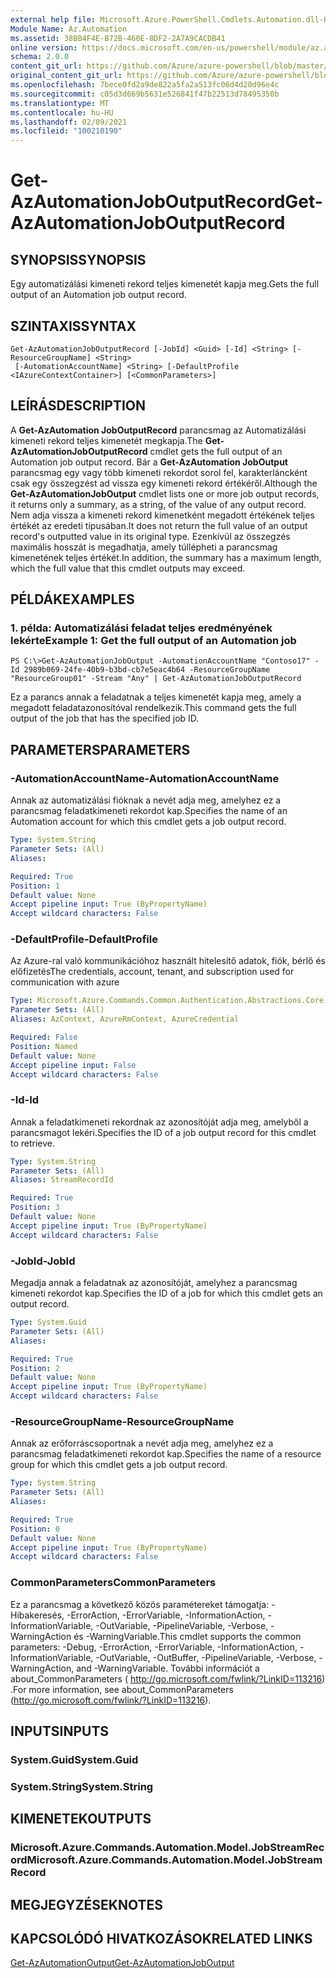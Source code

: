 ```yaml
---
external help file: Microsoft.Azure.PowerShell.Cmdlets.Automation.dll-Help.xml
Module Name: Az.Automation
ms.assetid: 38BB4F4E-B72B-460E-8DF2-2A7A9CACDB41
online version: https://docs.microsoft.com/en-us/powershell/module/az.automation/get-azautomationjoboutputrecord
schema: 2.0.0
content_git_url: https://github.com/Azure/azure-powershell/blob/master/src/Automation/Automation/help/Get-AzAutomationJobOutputRecord.md
original_content_git_url: https://github.com/Azure/azure-powershell/blob/master/src/Automation/Automation/help/Get-AzAutomationJobOutputRecord.md
ms.openlocfilehash: 7bece0fd2a9de822a5fa2a513fc06d4d20d96e4c
ms.sourcegitcommit: c05d3d669b5631e526841f47b22513d78495350b
ms.translationtype: MT
ms.contentlocale: hu-HU
ms.lasthandoff: 02/09/2021
ms.locfileid: "100210190"
---
```

# <span data-ttu-id="7c8fd-101">Get-AzAutomationJobOutputRecord</span><span class="sxs-lookup"><span data-stu-id="7c8fd-101">Get-AzAutomationJobOutputRecord</span></span>

## <span data-ttu-id="7c8fd-102">SYNOPSIS</span><span class="sxs-lookup"><span data-stu-id="7c8fd-102">SYNOPSIS</span></span>
<span data-ttu-id="7c8fd-103">Egy automatizálási kimeneti rekord teljes kimenetét kapja meg.</span><span class="sxs-lookup"><span data-stu-id="7c8fd-103">Gets the full output of an Automation job output record.</span></span>

## <span data-ttu-id="7c8fd-104">SZINTAXIS</span><span class="sxs-lookup"><span data-stu-id="7c8fd-104">SYNTAX</span></span>

```
Get-AzAutomationJobOutputRecord [-JobId] <Guid> [-Id] <String> [-ResourceGroupName] <String>
 [-AutomationAccountName] <String> [-DefaultProfile <IAzureContextContainer>] [<CommonParameters>]
```

## <span data-ttu-id="7c8fd-105">LEÍRÁS</span><span class="sxs-lookup"><span data-stu-id="7c8fd-105">DESCRIPTION</span></span>
<span data-ttu-id="7c8fd-106">A **Get-AzAutomation JobOutputRecord** parancsmag az Automatizálási kimeneti rekord teljes kimenetét megkapja.</span><span class="sxs-lookup"><span data-stu-id="7c8fd-106">The **Get-AzAutomationJobOutputRecord** cmdlet gets the full output of an Automation job output record.</span></span>
<span data-ttu-id="7c8fd-107">Bár a **Get-AzAutomation JobOutput** parancsmag egy vagy több kimeneti rekordot sorol fel, karakterláncként csak egy összegzést ad vissza egy kimeneti rekord értékéről.</span><span class="sxs-lookup"><span data-stu-id="7c8fd-107">Although the **Get-AzAutomationJobOutput** cmdlet lists one or more job output records, it returns only a summary, as a string, of the value of any output record.</span></span>
<span data-ttu-id="7c8fd-108">Nem adja vissza a kimeneti rekord kimenetként megadott értékének teljes értékét az eredeti típusában.</span><span class="sxs-lookup"><span data-stu-id="7c8fd-108">It does not return the full value of an output record's outputted value in its original type.</span></span>
<span data-ttu-id="7c8fd-109">Ezenkívül az összegzés maximális hosszát is megadhatja, amely túllépheti a parancsmag kimenetének teljes értékét.</span><span class="sxs-lookup"><span data-stu-id="7c8fd-109">In addition, the summary has a maximum length, which the full value that this cmdlet outputs may exceed.</span></span>

## <span data-ttu-id="7c8fd-110">PÉLDÁK</span><span class="sxs-lookup"><span data-stu-id="7c8fd-110">EXAMPLES</span></span>

### <span data-ttu-id="7c8fd-111">1. példa: Automatizálási feladat teljes eredményének lekérte</span><span class="sxs-lookup"><span data-stu-id="7c8fd-111">Example 1: Get the full output of an Automation job</span></span>
```
PS C:\>Get-AzAutomationJobOutput -AutomationAccountName "Contoso17" -Id 2989b069-24fe-40b9-b3bd-cb7e5eac4b64 -ResourceGroupName "ResourceGroup01" -Stream "Any" | Get-AzAutomationJobOutputRecord
```

<span data-ttu-id="7c8fd-112">Ez a parancs annak a feladatnak a teljes kimenetét kapja meg, amely a megadott feladatazonosítóval rendelkezik.</span><span class="sxs-lookup"><span data-stu-id="7c8fd-112">This command gets the full output of the job that has the specified job ID.</span></span>

## <span data-ttu-id="7c8fd-113">PARAMETERS</span><span class="sxs-lookup"><span data-stu-id="7c8fd-113">PARAMETERS</span></span>

### <span data-ttu-id="7c8fd-114">-AutomationAccountName</span><span class="sxs-lookup"><span data-stu-id="7c8fd-114">-AutomationAccountName</span></span>
<span data-ttu-id="7c8fd-115">Annak az automatizálási fióknak a nevét adja meg, amelyhez ez a parancsmag feladatkimeneti rekordot kap.</span><span class="sxs-lookup"><span data-stu-id="7c8fd-115">Specifies the name of an Automation account for which this cmdlet gets a job output record.</span></span>

```yaml
Type: System.String
Parameter Sets: (All)
Aliases:

Required: True
Position: 1
Default value: None
Accept pipeline input: True (ByPropertyName)
Accept wildcard characters: False
```

### <span data-ttu-id="7c8fd-116">-DefaultProfile</span><span class="sxs-lookup"><span data-stu-id="7c8fd-116">-DefaultProfile</span></span>
<span data-ttu-id="7c8fd-117">Az Azure-ral való kommunikációhoz használt hitelesítő adatok, fiók, bérlő és előfizetés</span><span class="sxs-lookup"><span data-stu-id="7c8fd-117">The credentials, account, tenant, and subscription used for communication with azure</span></span>

```yaml
Type: Microsoft.Azure.Commands.Common.Authentication.Abstractions.Core.IAzureContextContainer
Parameter Sets: (All)
Aliases: AzContext, AzureRmContext, AzureCredential

Required: False
Position: Named
Default value: None
Accept pipeline input: False
Accept wildcard characters: False
```

### <span data-ttu-id="7c8fd-118">-Id</span><span class="sxs-lookup"><span data-stu-id="7c8fd-118">-Id</span></span>
<span data-ttu-id="7c8fd-119">Annak a feladatkimeneti rekordnak az azonosítóját adja meg, amelyből a parancsmagot lekéri.</span><span class="sxs-lookup"><span data-stu-id="7c8fd-119">Specifies the ID of a job output record for this cmdlet to retrieve.</span></span>

```yaml
Type: System.String
Parameter Sets: (All)
Aliases: StreamRecordId

Required: True
Position: 3
Default value: None
Accept pipeline input: True (ByPropertyName)
Accept wildcard characters: False
```

### <span data-ttu-id="7c8fd-120">-JobId</span><span class="sxs-lookup"><span data-stu-id="7c8fd-120">-JobId</span></span>
<span data-ttu-id="7c8fd-121">Megadja annak a feladatnak az azonosítóját, amelyhez a parancsmag kimeneti rekordot kap.</span><span class="sxs-lookup"><span data-stu-id="7c8fd-121">Specifies the ID of a job for which this cmdlet gets an output record.</span></span>

```yaml
Type: System.Guid
Parameter Sets: (All)
Aliases:

Required: True
Position: 2
Default value: None
Accept pipeline input: True (ByPropertyName)
Accept wildcard characters: False
```

### <span data-ttu-id="7c8fd-122">-ResourceGroupName</span><span class="sxs-lookup"><span data-stu-id="7c8fd-122">-ResourceGroupName</span></span>
<span data-ttu-id="7c8fd-123">Annak az erőforráscsoportnak a nevét adja meg, amelyhez ez a parancsmag feladatkimeneti rekordot kap.</span><span class="sxs-lookup"><span data-stu-id="7c8fd-123">Specifies the name of a resource group for which this cmdlet gets a job output record.</span></span>

```yaml
Type: System.String
Parameter Sets: (All)
Aliases:

Required: True
Position: 0
Default value: None
Accept pipeline input: True (ByPropertyName)
Accept wildcard characters: False
```

### <span data-ttu-id="7c8fd-124">CommonParameters</span><span class="sxs-lookup"><span data-stu-id="7c8fd-124">CommonParameters</span></span>
<span data-ttu-id="7c8fd-125">Ez a parancsmag a következő közös paramétereket támogatja: -Hibakeresés, -ErrorAction, -ErrorVariable, -InformationAction, -InformationVariable, -OutVariable, -PipelineVariable, -Verbose, -WarningAction és -WarningVariable.</span><span class="sxs-lookup"><span data-stu-id="7c8fd-125">This cmdlet supports the common parameters: -Debug, -ErrorAction, -ErrorVariable, -InformationAction, -InformationVariable, -OutVariable, -OutBuffer, -PipelineVariable, -Verbose, -WarningAction, and -WarningVariable.</span></span> <span data-ttu-id="7c8fd-126">További információt a about_CommonParameters ( http://go.microsoft.com/fwlink/?LinkID=113216) .</span><span class="sxs-lookup"><span data-stu-id="7c8fd-126">For more information, see about_CommonParameters (http://go.microsoft.com/fwlink/?LinkID=113216).</span></span>

## <span data-ttu-id="7c8fd-127">INPUTS</span><span class="sxs-lookup"><span data-stu-id="7c8fd-127">INPUTS</span></span>

### <span data-ttu-id="7c8fd-128">System.Guid</span><span class="sxs-lookup"><span data-stu-id="7c8fd-128">System.Guid</span></span>

### <span data-ttu-id="7c8fd-129">System.String</span><span class="sxs-lookup"><span data-stu-id="7c8fd-129">System.String</span></span>

## <span data-ttu-id="7c8fd-130">KIMENETEK</span><span class="sxs-lookup"><span data-stu-id="7c8fd-130">OUTPUTS</span></span>

### <span data-ttu-id="7c8fd-131">Microsoft.Azure.Commands.Automation.Model.JobStreamRecord</span><span class="sxs-lookup"><span data-stu-id="7c8fd-131">Microsoft.Azure.Commands.Automation.Model.JobStreamRecord</span></span>

## <span data-ttu-id="7c8fd-132">MEGJEGYZÉSEK</span><span class="sxs-lookup"><span data-stu-id="7c8fd-132">NOTES</span></span>

## <span data-ttu-id="7c8fd-133">KAPCSOLÓDÓ HIVATKOZÁSOK</span><span class="sxs-lookup"><span data-stu-id="7c8fd-133">RELATED LINKS</span></span>

[<span data-ttu-id="7c8fd-134">Get-AzAutomationOutput</span><span class="sxs-lookup"><span data-stu-id="7c8fd-134">Get-AzAutomationJobOutput</span></span>](./Get-AzAutomationJobOutput.md)


